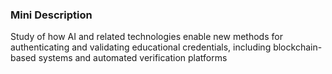### Mini Description

Study of how AI and related technologies enable new methods for authenticating and validating educational credentials, including blockchain-based systems and automated verification platforms
